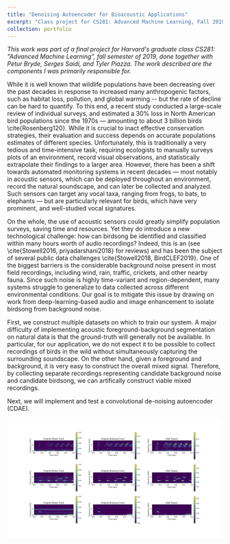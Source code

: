 ```yaml
---
title: "Denoising Autoencoder for Bioacoustic Applications"
excerpt: "Class project for CS281: Advanced Machine Learning, Fall 2019. <br/><img src='/images/500x300.png' style='height:300px;'>"
collection: portfolio
---
```


*This work was part of a final project for Harvard's graduate class CS281: "Advanced Machine Learning", fall semester of 2019, done together with Petur Bryde, Serges Saidi, and Tyler Piazza. The work described are the components I was primarily responsible for.*  

While it is well known that wildlife populations have been decreasing over the past decades in response to increased many anthropogenic factors, such as habitat loss, pollution, and global warming -- but the rate of decline can be hard to quantify. To this end, a recent study conducted a large-scale review of individual surveys, and estimated a 30% loss in North American bird populations since the 1970s — amounting to about 3 billion birds \cite{Rosenberg120}. While it is crucial to inact effective conservation strategies, their evaluation and success depends on accurate populations estimates of different species. Unfortunately, this is traditionally a very tedious and time-intensive task, requiring ecologists to manually surveys plots of an environment, record visual observations, and statistically extrapolate their findings to a larger area. However, there has been a shift towards automated monitoring systems in recent decades — most notably in acoustic sensors, which can be deployed throughout an environment, record the natural soundscape, and can later be collected and analyzed. Such sensors can target any vocal taxa, ranging from frogs, to bats, to elephants — but are particularly relevant for birds, which have very prominent, and well-studied vocal signatures.

On the whole, the use of acoustic sensors could greatly simplify population surveys, saving time and resources. Yet they do introduce a new technological challenge: how can birdsong be identified and classified within many hours worth of audio recordings?  Indeed, this is an (see \cite{Stowell2016, priyadarshani2018} for reviews) and has been the subject of several public data challenges \cite{Stowell2018, BirdCLEF2019}. One of the biggest barriers is the considerable background noise present in most field recordings, including wind, rain, traffic, crickets, and other nearby fauna. Since such noise is highly time-variant and region-dependent, many systems struggle to generalize to data collected across different environmental conditions. Our goal is to mitigate this issue by drawing on work from deep-learning-based audio and image enhancement to isolate birdsong from background noise.

First, we construct multiple datasets on which to train our system. A major difficulty of implementing acoustic foreground-background segmentation on natural data is that the ground-truth will generally not be available. In particular, for our application, we do not expect it to be possible to collect recordings of birds in the wild without simultaneously capturing the surrounding soundscape. On the other hand, given a foreground and background, it is very easy to construct the overall mixed signal. Therefore, by collecting separate recordings representing candidate background noise and candidate birdsong, we can artifically construct viable mixed recordings.

Next, we will implement and test a convolutional de-noising autoencoder (CDAE).

![](/images/spectrogram_realistic.png)
